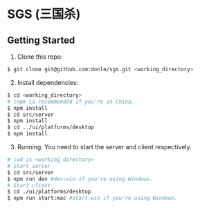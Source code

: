# SGS (三国杀)

## Getting Started

1. Clone this repo:

```sh
$ git clone git@github.com:donle/sgs.git <working_directory>
```

2. Install dependencies:

```sh
$ cd <working_directory>
# cnpm is recommended if you're in China.
$ npm install 
$ cd src/server
$ npm install
$ cd ../ui/platforms/desktop
$ npm install
```

3. Running. You need to start the server and client respectively.
```sh
# cwd is <working_directory>
# Start server
$ cd src/server
$ npm run dev #dev:win if you're using Windows.
# Start client
$ cd ./ui/platforms/desktop
$ npm run start:mac #start:win if you're using Windows.
```

